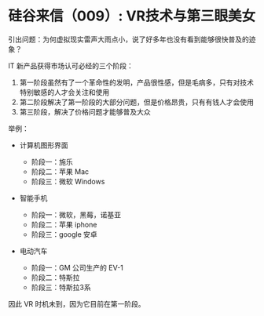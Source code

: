 # 硅谷来信（009）: VR技术与第三眼美女

引出问题：为何虚拟现实雷声大雨点小，说了好多年也没有看到能够很快普及的迹象？

IT 新产品获得市场认可必经的三个阶段：

1. 第一阶段虽然有了一个革命性的发明，产品很性感，但是毛病多，只有对技术特别敏感的人才会关注和使用
2. 第二阶段解决了第一阶段的大部分问题，但是价格昂贵，只有有钱人才会使用
3. 第三阶段，解决了价格问题才能够普及大众

举例：

- 计算机图形界面

  - 阶段一：施乐
  - 阶段二：苹果 Mac
  - 阶段三：微软 Windows

- 智能手机

  - 阶段一：微软，黑莓，诺基亚
  - 阶段二：苹果 iphone
  - 阶段三：google 安卓

- 电动汽车

  - 阶段一：GM 公司生产的 EV-1
  - 阶段二：特斯拉
  - 阶段三：特斯拉3系

因此 VR 时机未到，因为它目前在第一阶段。
